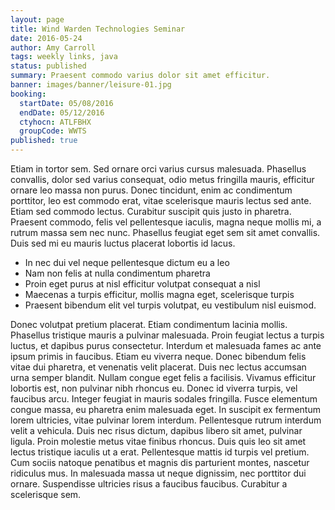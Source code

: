 ```yaml
---
layout: page
title: Wind Warden Technologies Seminar
date: 2016-05-24
author: Amy Carroll
tags: weekly links, java
status: published
summary: Praesent commodo varius dolor sit amet efficitur.
banner: images/banner/leisure-01.jpg
booking:
  startDate: 05/08/2016
  endDate: 05/12/2016
  ctyhocn: ATLFBHX
  groupCode: WWTS
published: true
---
```

Etiam in tortor sem. Sed ornare orci varius cursus malesuada. Phasellus convallis, dolor sed varius consequat, odio metus fringilla mauris, efficitur ornare leo massa non purus. Donec tincidunt, enim ac condimentum porttitor, leo est commodo erat, vitae scelerisque mauris lectus sed ante. Etiam sed commodo lectus. Curabitur suscipit quis justo in pharetra. Praesent commodo, felis vel pellentesque iaculis, magna neque mollis mi, a rutrum massa sem nec nunc. Phasellus feugiat eget sem sit amet convallis. Duis sed mi eu mauris luctus placerat lobortis id lacus.

* In nec dui vel neque pellentesque dictum eu a leo
* Nam non felis at nulla condimentum pharetra
* Proin eget purus at nisl efficitur volutpat consequat a nisl
* Maecenas a turpis efficitur, mollis magna eget, scelerisque turpis
* Praesent bibendum elit vel turpis volutpat, eu vestibulum nisl euismod.

Donec volutpat pretium placerat. Etiam condimentum lacinia mollis. Phasellus tristique mauris a pulvinar malesuada. Proin feugiat lectus a turpis luctus, et dapibus purus consectetur. Interdum et malesuada fames ac ante ipsum primis in faucibus. Etiam eu viverra neque. Donec bibendum felis vitae dui pharetra, et venenatis velit placerat. Duis nec lectus accumsan urna semper blandit. Nullam congue eget felis a facilisis. Vivamus efficitur lobortis est, non pulvinar nibh rhoncus eu. Donec id viverra turpis, vel faucibus arcu. Integer feugiat in mauris sodales fringilla. Fusce elementum congue massa, eu pharetra enim malesuada eget. In suscipit ex fermentum lorem ultricies, vitae pulvinar lorem interdum. Pellentesque rutrum interdum velit a vehicula. Duis nec risus dictum, dapibus libero sit amet, pulvinar ligula.
Proin molestie metus vitae finibus rhoncus. Duis quis leo sit amet lectus tristique iaculis ut a erat. Pellentesque mattis id turpis vel pretium. Cum sociis natoque penatibus et magnis dis parturient montes, nascetur ridiculus mus. In malesuada massa ut neque dignissim, nec porttitor dui ornare. Suspendisse ultricies risus a faucibus faucibus. Curabitur a scelerisque sem.
